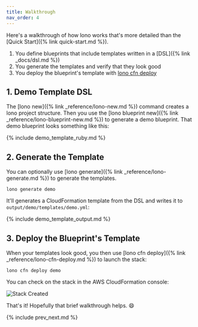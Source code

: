 ```yaml
---
title: Walkthrough
nav_order: 4
---
```


Here's a walkthrough of how lono works that's more detailed than the [Quick Start]({% link quick-start.md %}).

1. You define blueprints that include templates written in a [DSL]({% link _docs/dsl.md %})
2. You generate the templates and verify that they look good
3. You deploy the blueprint's template with [lono cfn deploy](/reference/lono-cfn-deploy/)

## 1. Demo Template DSL

The [lono new]({% link _reference/lono-new.md %}) command creates a lono project structure. Then you use the [lono blueprint new]({% link _reference/lono-blueprint-new.md %}) to generate a demo blueprint. That demo blueprint looks something like this:

{% include demo_template_ruby.md %}

## 2. Generate the Template

You can optionally use [lono generate]({% link _reference/lono-generate.md %}) to generate the templates.

    lono generate demo

It'll generates a CloudFormation template from the DSL and writes it to `output/demo/templates/demo.yml`:

{% include demo_template_output.md %}

## 3. Deploy the Blueprint's Template

When your templates look good, you then use [lono cfn deploy]({% link _reference/lono-cfn-deploy.md %}) to launch the stack:

    lono cfn deploy demo

You can check on the stack in the AWS CloudFormation console:

<img src="/img/tutorial/stack-created.png" alt="Stack Created" class="doc-photo">

That's it!  Hopefully that brief walkthrough helps. 😄

{% include prev_next.md %}
